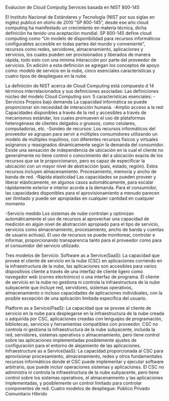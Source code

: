 Evalucion de Cloud Computig Services basada en NIST 800-145

El Instituto Nacional de Estándares y Tecnología (NIST por sus siglas en inglés) publicó en otoño de  2010 “SP 800-145”, desde ese año cloud computing ha manifestado un crecimiento en materia técnica, dicha definición ha tenido una aceptación mundial.
SP 800-145 define cloud computing como “Un modelo de disponibilidad para recursos informáticos configurables accesible en todas partes del mundo y conveniente”, recursos como redes, servidores, almacenamiento, aplicaciones y servicios, los cuales pueden ser provisionados y liberados de manera rápida, todo esto con una mínima interacción por parte del proveedor de servicios.
En adición a esta definición se agregan los conceptos de apoyo como: modelo de servicio en la nube, cinco esenciales características y cuatro tipos de despliegues en la nube.

La definición de NIST acerca de Cloud Computing está compuesto d 14 términos interrelacionados y sus definiciones asociadas:
Las definiciones núcleo del modelo Cloud Computing son:
5 características esenciales:
-Servicios Propios bajo demanda
 La capacidad informática se puede proporcionar sin necesidad de interacción humana. 
-Amplio acceso a la red:
Capacidades disponibles a través de la red y accesibles a través de mecanismos estándar, los cuales promueven el uso de plataformas heterogéneas de clientes delgados o gruesos, como celulares, computadoras, etc.
-Sondeo de recursos:
Los recursos informáticos del proveedor se agrupan para servir a múltiples consumidores utilizando un modelo de múltiples inquilinos, con diferentes recursos físicos y virtuales asígnanos y reasignados dinámicamente según la demanda del consumidor. Existe una sensación de independencia de ubicación en la cual el cliente no generalmente no tiene control o conocimiento del a ubicación exacta de los recursos que se le proporcionaron, pero es capaz de especificar la ubicación con un mayor nivel de abstracción (país, estado, región). Estos recursos incluyen almacenamiento. Procesamiento, memoria y ancho de banda de red.
-Rápida elasticidad
Las capacidades se pueden proveer y liberar elásticamente, en algunos casos automáticamente, para escalar rápidamente exterior e interior acorde a la demanda. Para el consumidor, las capacidades disponibles para el aprovisionamiento a menudo parecen ser ilimitado y puede ser apropiadas en cualquier cantidad en cualquier momento

-Servicio medido 
Los sistemas de nube controlan y optimizan automáticamente el uso de recursos al aprovechar una capacidad de medición en algún nivel de abstracción apropiado para el tipo de servicio, servicios como almacenamiento, procesamiento, ancho de banda y cuentas de usuario activas). El uso de recursos se puede monitorear, controlar e informar, proporcionando transparencia tanto para el proveedor como para el consumidor del servicio utilizado.

Tres modelos de Servicio:
Software as a Service(SaaS):
La capacidad que provee el cliente de servicio en la nube (CSC) en aplicaciones corriendo en la infraestructura de la nube, las aplicaciones son accesibles para varios dispositivos cliente a través de una interfaz de cliente ligero como navegador web (correo electrónico) o una interfaz de programa. El cliente de servicio en la nube no gestiona ni controla la infraestructura de la nube subyacente que incluye red, servidores, sistemas operativos, almacenamiento o incluso capacidades de aplicaciones individuales, con la posible excepción de una aplicación limitada especifica del usuario.


Platform as a Service(PaaS):
La capacidad que se provee al cliente de servicio en la nube para desplegarse en la infraestructura de la nube creada o adquirida por CSC, aplicaciones creadas con lenguajes de programación, bibliotecas, servicios y herramientas compatibles con proveedor. CSC no controla ni gestiona la infraestructura de la nube subyacente, incluida la red, servidores, sistemas operativos o almacenamiento, pero tiene control sobre las aplicaciones implementadas posiblemente ajustes de configuración para el entorno de alejamiento de las aplicaciones.
Infraestructure as a Service(IaaS):
La capacidad proporcionada al CSC para aprovisionar procesamiento, almacenamiento, redes y otros fundamentales recursos informáticos donde el CSC puede implementar y ejecutar software arbitrario, que puede incluir operaciones sistemas y aplicaciones. El CSC no administra ni controla la infraestructura de la nube subyacente, pero tiene control sobre los sistemas operativos, el almacenamiento y las aplicaciones implementadas, y posiblemente un control limitado para controlar componentes de red.
Cuatro modelos de despliegue:
Publico
Privado
Comunitario
Hibrido

